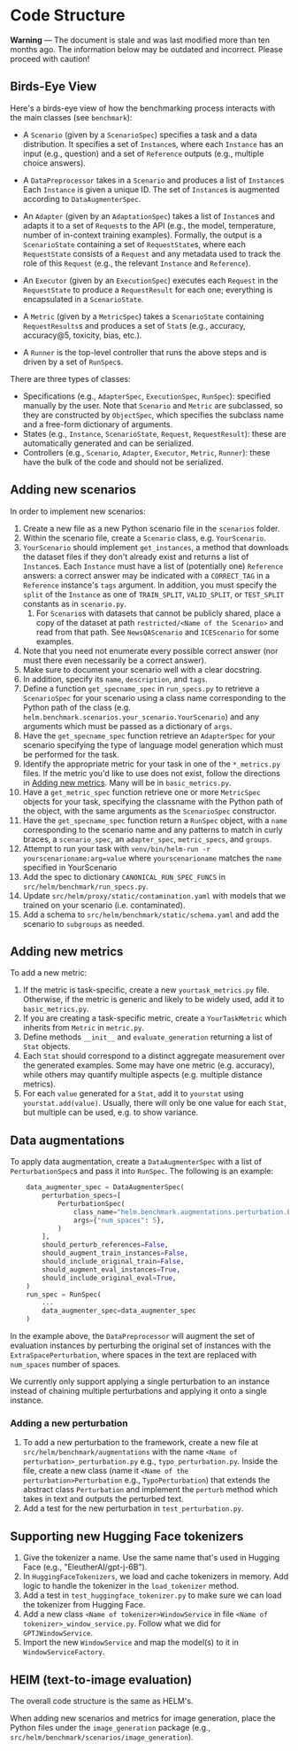 # Code Structure

**Warning** &mdash; The document is stale and was last modified more than ten months ago. The information below may be outdated and incorrect. Please proceed with caution!

## Birds-Eye View

Here's a birds-eye view of how the benchmarking process interacts with the main
classes (see `benchmark`):

- A `Scenario` (given by a `ScenarioSpec`) specifies a task and a data
  distribution.  It specifies a set of `Instance`s, where each `Instance` has
  an input (e.g., question) and a set of `Reference` outputs (e.g., multiple
  choice answers).

- A `DataPreprocessor` takes in a `Scenario` and produces a list of `Instance`s
  Each `Instance` is given a unique ID. The set of `Instance`s is augmented
  according to `DataAugmenterSpec`.

- An `Adapter` (given by an `AdaptationSpec`) takes a list of `Instance`s and
  adapts it to a set of `Request`s to the API (e.g., the model, temperature,
  number of in-context training examples).  Formally, the output
  is a `ScenarioState` containing a set of `RequestState`s, where each
  `RequestState` consists of a `Request` and any metadata used to track the
  role of this `Request` (e.g., the relevant `Instance` and `Reference`).

- An `Executor` (given by an `ExecutionSpec`) executes each `Request` in the
  `RequestState` to produce a `RequestResult` for each one; everything is
  encapsulated in a `ScenarioState`.

- A `Metric` (given by a `MetricSpec`) takes a `ScenarioState` containing
  `RequestResults`s and produces a set of `Stat`s (e.g., accuracy, accuracy@5,
  toxicity, bias, etc.).

- A `Runner` is the top-level controller that runs the above steps and is
  driven by a set of `RunSpec`s.

There are three types of classes:

- Specifications (e.g., `AdapterSpec`, `ExecutionSpec`, `RunSpec`):
  specified manually by the user.  Note that `Scenario` and `Metric` are
  subclassed, so they are constructed by `ObjectSpec`, which specifies the
  subclass name and a free-form dictionary of arguments.
- States (e.g., `Instance`, `ScenarioState`, `Request`, `RequestResult`): these
  are automatically generated and can be serialized.
- Controllers (e.g., `Scenario`, `Adapter`, `Executor`, `Metric`, `Runner`):
  these have the bulk of the code and should not be serialized.

## Adding new scenarios

In order to implement new scenarios:

1. Create a new file as a new Python scenario file in the `scenarios` folder.
2. Within the scenario file, create a `Scenario` class, e.g. `YourScenario`.
3. `YourScenario` should implement `get_instances`, a method that downloads the 
   dataset files if they don't already exist and returns a list of `Instance`s. 
   Each `Instance` must have a list of (potentially one)
   `Reference` answers: a correct answer may be indicated with a `CORRECT_TAG` in 
   a `Reference` instance's `tags` argument. In addition, you 
   must specify the `split` of the `Instance` as one of `TRAIN_SPLIT`,
   `VALID_SPLIT`, or `TEST_SPLIT` constants as in `scenario.py`.
   1. For `Scenario`s with datasets that cannot be publicly shared, place a copy of the
      dataset at path `restricted/<Name of the Scenario>` and read from that path.
      See `NewsQAScenario` and `ICEScenario` for some examples.
4. Note that you need not enumerate every possible correct answer (nor must
   there even necessarily be a correct answer). 
5. Make sure to document your scenario well with a clear docstring. 
6. In addition, specify its `name`, `description`, and `tags`.
7. Define a function `get_specname_spec` in `run_specs.py` to retrieve a `ScenarioSpec` 
   for your scenario using a class name corresponding to the Python path of 
   the class (e.g. `helm.benchmark.scenarios.your_scenario.YourScenario`) and any 
   arguments which must be passed as a dictionary of `args`.
8. Have the `get_specname_spec` function retrieve an `AdapterSpec` for your
   scenario specifying the type of language model generation which must be 
   performed for the task.
9. Identify the appropriate metric for your task in one of the `*_metrics.py` files.
   If the metric you'd like to use does not exist, follow the directions in [Adding new metrics](#adding-new-metrics).
   Many will be in `basic_metrics.py`.
10. Have a `get_metric_spec` function retrieve one or more `MetricSpec`
   objects for your task, specifying the classname with the Python path of
   the object, with the same arguments as the `ScenarioSpec` constructor.
11. Have the `get_specname_spec` function return a `RunSpec` object, with a 
   `name` corresponding to the scenario name and any patterns to match in 
   curly braces, a `scenario_spec`, an `adapter_spec`, `metric_specs`, 
   and `groups`. 
12. Attempt to run your task with
    `venv/bin/helm-run -r yourscenarioname:arg=value` where 
    `yourscenarioname` matches the `name` specified in YourScenario
13. Add the spec to dictionary `CANONICAL_RUN_SPEC_FUNCS` in `src/helm/benchmark/run_specs.py`.
14. Update `src/helm/proxy/static/contamination.yaml` with models that we trained on your scenario (i.e. contaminated).
15. Add a schema to `src/helm/benchmark/static/schema.yaml` and add the scenario to `subgroups` as needed.

## Adding new metrics

To add a new metric:

1. If the metric is task-specific, create a new `yourtask_metrics.py` file. 
   Otherwise, if the metric is generic and likely to be widely used, add it
   to `basic_metrics.py`.
2. If you are creating a task-specific metric, create a `YourTaskMetric` 
   which inherits from `Metric` in `metric.py`.
3. Define methods `__init__` and `evaluate_generation` returning a list of `Stat` objects.
4. Each `Stat` should correspond to a distinct aggregate measurement over the generated examples. 
   Some may have one metric (e.g. accuracy), while others may quantify multiple aspects
   (e.g. multiple distance metrics). 
5. For each `value` generated for a `Stat`, add it to `yourstat` using `yourstat.add(value)`. 
   Usually, there will only be one value for each `Stat`, but multiple can be used, e.g. to show variance.

## Data augmentations

To apply data augmentation, create a `DataAugmenterSpec` with a list of
`PerturbationSpec`s and pass it into `RunSpec`. The following is an
example:

```python
    data_augmenter_spec = DataAugmenterSpec(
        perturbation_specs=[
            PerturbationSpec(
                class_name="helm.benchmark.augmentations.perturbation.ExtraSpacePerturbation",
                args={"num_spaces": 5},
            )
        ],
        should_perturb_references=False,
        should_augment_train_instances=False,
        should_include_original_train=False,
        should_augment_eval_instances=True,
        should_include_original_eval=True,
    )
    run_spec = RunSpec(
        ...
        data_augmenter_spec=data_augmenter_spec
    )
```

In the example above, the `DataPreprocessor` will augment the set of evaluation instances by perturbing
the original set of instances with the `ExtraSpacePerturbation`, where spaces in the text are
replaced with `num_spaces` number of spaces.

We currently only support applying a single perturbation to an instance instead of chaining
multiple perturbations and applying it onto a single instance.

### Adding a new perturbation

1. To add a new perturbation to the framework, create a new file at `src/helm/benchmark/augmentations` with the name
   `<Name of perturbation>_perturbation.py` e.g., `typo_perturbation.py`. Inside the file, create a new class
   (name it `<Name of the perturbation>Perturbation` e.g., `TypoPerturbation`)
   that extends the abstract class `Perturbation` and implement the `perturb` method which
   takes in text and outputs the perturbed text.
2. Add a test for the new perturbation in `test_perturbation.py`.

## Supporting new Hugging Face tokenizers

1. Give the tokenizer a name. Use the same name that's used in Hugging Face (e.g., "EleutherAI/gpt-j-6B").
2. In `HuggingFaceTokenizers`, we load and cache tokenizers in memory. Add logic to handle
   the tokenizer in the `load_tokenizer` method.
3. Add a test in `test_huggingface_tokenizer.py` to make sure we can load the tokenizer from Hugging Face.
4. Add a new class `<Name of tokenizer>WindowService` in file `<Name of tokenizer>_window_service.py`.
   Follow what we did for `GPTJWindowService`.
5. Import the new `WindowService` and map the model(s) to it in `WindowServiceFactory`.


## HEIM (text-to-image evaluation)

The overall code structure is the same as HELM's.

When adding new scenarios and metrics for image generation, place the Python files under the `image_generation` package 
(e.g., `src/helm/benchmark/scenarios/image_generation`).

